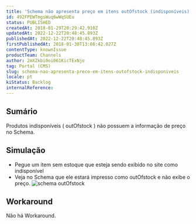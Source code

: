 ```yaml
---
title: 'Schema não apresenta preço em itens outOfstock (indisponíveis)'
id: 492FPEWTmgsWuq6wWqSUEu
status: PUBLISHED
createdAt: 2018-01-29T20:29:42.910Z
updatedAt: 2022-12-22T20:48:45.893Z
publishedAt: 2022-12-22T20:48:45.893Z
firstPublishedAt: 2018-01-30T13:08:42.027Z
contentType: knownIssue
productTeam: Channels
author: 2mXZkbi0oi061KicTExNjo
tag: Portal (CMS)
slug: schema-nao-apresenta-preco-em-itens-outofstock-indisponiveis
locale: pt
kiStatus: Backlog
internalReference: 
---
```


## Sumário

Produtos indisponíveis ( outOfstock ) não possuem a informação de preço no Schema.

## Simulação

- Pegue um item sem estoque que esteja sendo exibido no site como indisponível
- Veja no Schema que ele estará impresso como  outOfstock e não exibe o preço.
![schema  outOfstock ](https://images.contentful.com/alneenqid6w5/6PgCuzUXXGo0iC6UeAMUA6/4390b013aaf5d3083ffef407180cd484/ItemTypes-duplicidade.png)



## Workaround

Não há Workaround. 

